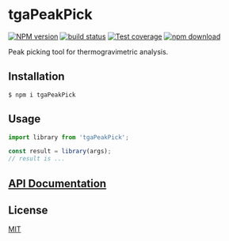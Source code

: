 # tgaPeakPick

[![NPM version][npm-image]][npm-url]
[![build status][ci-image]][ci-url]
[![Test coverage][codecov-image]][codecov-url]
[![npm download][download-image]][download-url]

Peak picking tool for thermogravimetric analysis.

## Installation

`$ npm i tgaPeakPick`

## Usage

```js
import library from 'tgaPeakPick';

const result = library(args);
// result is ...
```

## [API Documentation](https://cheminfo.github.io/tgaPeakPick/)

## License

[MIT](./LICENSE)

[npm-image]: https://img.shields.io/npm/v/tgaPeakPick.svg
[npm-url]: https://www.npmjs.com/package/tgaPeakPick
[ci-image]: https://github.com/cheminfo/tgaPeakPick/workflows/Node.js%20CI/badge.svg?branch=master
[ci-url]: https://github.com/cheminfo/tgaPeakPick/actions?query=workflow%3A%22Node.js+CI%22
[codecov-image]: https://img.shields.io/codecov/c/github/cheminfo/tgaPeakPick.svg
[codecov-url]: https://codecov.io/gh/cheminfo/tgaPeakPick
[download-image]: https://img.shields.io/npm/dm/tgaPeakPick.svg
[download-url]: https://www.npmjs.com/package/tgaPeakPick
